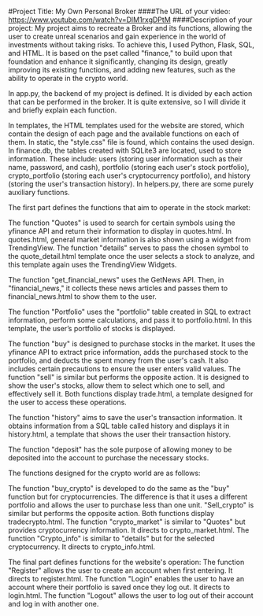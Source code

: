 #Project Title: My Own Personal Broker
####The URL of your video: https://www.youtube.com/watch?v=DlM1rxgDPtM
####Description of your project:
My project aims to recreate a Broker and its functions, allowing the user to create unreal scenarios and gain experience in the world of investments without taking risks. To achieve this, I used Python, Flask, SQL, and HTML. It is based on the pset called "finance," to build upon that foundation and enhance it significantly, changing its design, greatly improving its existing functions, and adding new features, such as the ability to operate in the crypto world.

In app.py, the backend of my project is defined. It is divided by each action that can be performed in the broker. It is quite extensive, so I will divide it and briefly explain each function.

In templates, the HTML templates used for the website are stored, which contain the design of each page and the available functions on each of them. In static, the "style.css" file is found, which contains the used design. In finance.db, the tables created with SQLite3 are located, used to store information. These include: users (storing user information such as their name, password, and cash), portfolio (storing each user's stock portfolio), crypto_portfolio (storing each user's cryptocurrency portfolio), and history (storing the user's transaction history). In helpers.py, there are some purely auxiliary functions.

The first part defines the functions that aim to operate in the stock market:

The function "Quotes" is used to search for certain symbols using the yfinance API and return their information to display in quotes.html. In quotes.html, general market information is also shown using a widget from TrendingView. The function "details" serves to pass the chosen symbol to the quote_detail.html template once the user selects a stock to analyze, and this template again uses the TrendingView Widgets.

The function "get_financial_news" uses the GetNews API. Then, in "financial_news," it collects these news articles and passes them to financial_news.html to show them to the user.

The function "Portfolio" uses the "portfolio" table created in SQL to extract information, perform some calculations, and pass it to portfolio.html. In this template, the user’s portfolio of stocks is displayed.

The function "buy" is designed to purchase stocks in the market. It uses the yfinance API to extract price information, adds the purchased stock to the portfolio, and deducts the spent money from the user's cash. It also includes certain precautions to ensure the user enters valid values. The function "sell" is similar but performs the opposite action. It is designed to show the user's stocks, allow them to select which one to sell, and effectively sell it. Both functions display trade.html, a template designed for the user to access these operations.

The function "history" aims to save the user's transaction information. It obtains information from a SQL table called history and displays it in history.html, a template that shows the user their transaction history.

The function "deposit" has the sole purpose of allowing money to be deposited into the account to purchase the necessary stocks.

The functions designed for the crypto world are as follows:

The function "buy_crypto" is developed to do the same as the "buy" function but for cryptocurrencies. The difference is that it uses a different portfolio and allows the user to purchase less than one unit. "Sell_crypto" is similar but performs the opposite action. Both functions display tradecrypto.html.
The function "crypto_market" is similar to "Quotes" but provides cryptocurrency information. It directs to crypto_market.html.
The function "Crypto_info" is similar to "details" but for the selected cryptocurrency. It directs to crypto_info.html.

The final part defines functions for the website's operation:
The function "Register" allows the user to create an account when first entering. It directs to register.html.
The function "Login" enables the user to have an account where their portfolio is saved once they log out. It directs to login.html.
The function "Logout" allows the user to log out of their account and log in with another one.


